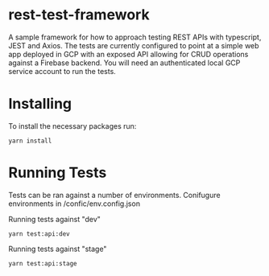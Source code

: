 # rest-test-framework

A sample framework for how to approach testing REST APIs with typescript, JEST and Axios. The tests are currently configured to point at a 
simple web app deployed in GCP with an exposed API allowing for CRUD operations against a Firebase backend. You will need an authenticated local GCP service account to run the tests.

# Installing
To install the necessary packages run:
```
yarn install
```
# Running Tests
Tests can be ran against a number of environments. Conifugure environments in /confic/env.config.json

Running tests against "dev"
```
yarn test:api:dev
```

Running tests against "stage"
```
yarn test:api:stage
```

